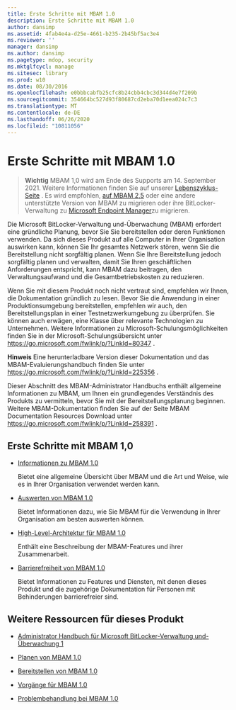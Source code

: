 ```yaml
---
title: Erste Schritte mit MBAM 1.0
description: Erste Schritte mit MBAM 1.0
author: dansimp
ms.assetid: 4fab4e4a-d25e-4661-b235-2b45bf5ac3e4
ms.reviewer: ''
manager: dansimp
ms.author: dansimp
ms.pagetype: mdop, security
ms.mktglfcycl: manage
ms.sitesec: library
ms.prod: w10
ms.date: 08/30/2016
ms.openlocfilehash: e0bbbcabfb25cfc8b24cbb4cbc3d344d4e7f209b
ms.sourcegitcommit: 354664bc527d93f80687cd2eba70d1eea024c7c3
ms.translationtype: MT
ms.contentlocale: de-DE
ms.lasthandoff: 06/26/2020
ms.locfileid: "10811056"
---
```

# Erste Schritte mit MBAM 1.0

> **Wichtig** MBAM 1,0 wird am Ende des Supports am 14. September 2021. 
> Weitere Informationen finden Sie auf unserer [Lebenszyklus-Seite](https://support.microsoft.com/lifecycle/search?alpha=Microsoft%20BitLocker%20Administration%20and%20Monitoring%201.0) . Es wird empfohlen, [auf MBAM 2,5](https://docs.microsoft.com/microsoft-desktop-optimization-pack/mbam-v25/upgrading-to-mbam-25-or-mbam-25-sp1-from-previous-versions) oder eine andere unterstützte Version von MBAM zu migrieren oder ihre BitLocker-Verwaltung zu [Microsoft Endpoint Manager](https://www.microsoft.com/microsoft-365/microsoft-endpoint-manager)zu migrieren.


Die Microsoft BitLocker-Verwaltung und-Überwachung (MBAM) erfordert eine gründliche Planung, bevor Sie Sie bereitstellen oder deren Funktionen verwenden. Da sich dieses Produkt auf alle Computer in Ihrer Organisation auswirken kann, können Sie Ihr gesamtes Netzwerk stören, wenn Sie die Bereitstellung nicht sorgfältig planen. Wenn Sie Ihre Bereitstellung jedoch sorgfältig planen und verwalten, damit Sie Ihren geschäftlichen Anforderungen entspricht, kann MBAM dazu beitragen, den Verwaltungsaufwand und die Gesamtbetriebskosten zu reduzieren.

Wenn Sie mit diesem Produkt noch nicht vertraut sind, empfehlen wir Ihnen, die Dokumentation gründlich zu lesen. Bevor Sie die Anwendung in einer Produktionsumgebung bereitstellen, empfehlen wir auch, den Bereitstellungsplan in einer Testnetzwerkumgebung zu überprüfen. Sie können auch erwägen, eine Klasse über relevante Technologien zu Unternehmen. Weitere Informationen zu Microsoft-Schulungsmöglichkeiten finden Sie in der Microsoft-Schulungsübersicht unter <https://go.microsoft.com/fwlink/p/?LinkId=80347> .

**Hinweis**  Eine herunterladbare Version dieser Dokumentation und das MBAM-Evaluierungshandbuch finden Sie unter <https://go.microsoft.com/fwlink/p/?LinkId=225356> .

 

Dieser Abschnitt des MBAM-Administrator Handbuchs enthält allgemeine Informationen zu MBAM, um Ihnen ein grundlegendes Verständnis des Produkts zu vermitteln, bevor Sie mit der Bereitstellungsplanung beginnen. Weitere MBAM-Dokumentation finden Sie auf der Seite MBAM Documentation Resources Download unter <https://go.microsoft.com/fwlink/p/?LinkId=258391> .

## Erste Schritte mit MBAM 1,0


-   [Informationen zu MBAM 1.0](about-mbam-10.md)

    Bietet eine allgemeine Übersicht über MBAM und die Art und Weise, wie es in Ihrer Organisation verwendet werden kann.

-   [Auswerten von MBAM 1.0](evaluating-mbam-10.md)

    Bietet Informationen dazu, wie Sie MBAM für die Verwendung in Ihrer Organisation am besten auswerten können.

-   [High-Level-Architektur für MBAM 1.0](high-level-architecture-for-mbam-10.md)

    Enthält eine Beschreibung der MBAM-Features und ihrer Zusammenarbeit.

-   [Barrierefreiheit von MBAM 1.0](accessibility-for-mbam-10.md)

    Bietet Informationen zu Features und Diensten, mit denen dieses Produkt und die zugehörige Dokumentation für Personen mit Behinderungen barrierefreier sind.

## <a href="" id="other-resources-for-this-product-"></a>Weitere Ressourcen für dieses Produkt


-   [Administrator Handbuch für Microsoft BitLocker-Verwaltung und-Überwachung 1](index.md)

-   [Planen von MBAM 1.0](planning-for-mbam-10.md)

-   [Bereitstellen von MBAM 1.0](deploying-mbam-10.md)

-   [Vorgänge für MBAM 1.0](operations-for-mbam-10.md)

-   [Problembehandlung bei MBAM 1.0](troubleshooting-mbam-10.md)

 

 





